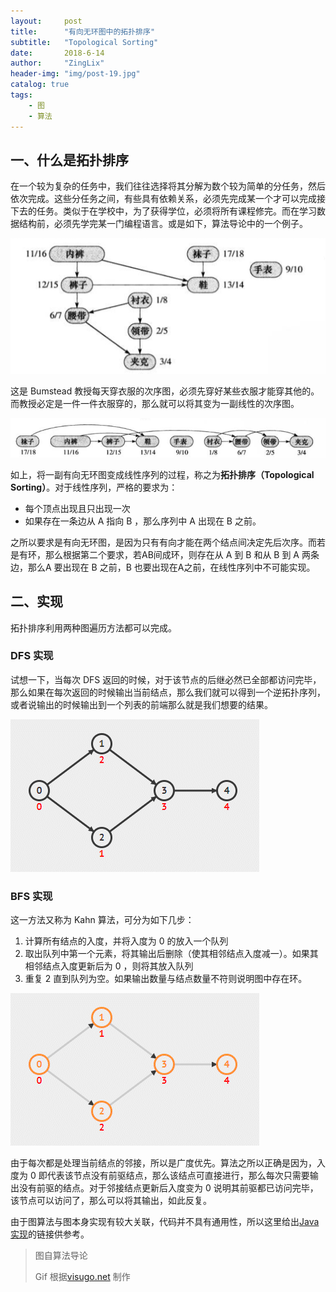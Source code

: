 ```yaml
---
layout:     post
title:      "有向无环图中的拓扑排序"
subtitle:   "Topological Sorting"
date:       2018-6-14
author:     "ZingLix"
header-img: "img/post-19.jpg"
catalog: true
tags:
    - 图
    - 算法
---
```


## 一、什么是拓扑排序

在一个较为复杂的任务中，我们往往选择将其分解为数个较为简单的分任务，然后依次完成。这些分任务之间，有些具有依赖关系，必须先完成某一个才可以完成接下去的任务。类似于在学校中，为了获得学位，必须将所有课程修完。而在学习数据结构前，必须先学完某一门编程语言。或是如下，算法导论中的一个例子。

![](/img/in-post/topsort/1.png)

这是 Bumstead 教授每天穿衣服的次序图，必须先穿好某些衣服才能穿其他的。而教授必定是一件一件衣服穿的，那么就可以将其变为一副线性的次序图。

![](/img/in-post/topsort/2.png)

如上，将一副有向无环图变成线性序列的过程，称之为**拓扑排序（Topological Sorting）**。对于线性序列，严格的要求为：

- 每个顶点出现且只出现一次
- 如果存在一条边从 A 指向 B ，那么序列中 A 出现在 B 之前。

之所以要求是有向无环图，是因为只有有向才能在两个结点间决定先后次序。而若是有环，那么根据第二个要求，若AB间成环，则存在从 A 到 B 和从 B 到 A 两条边，那么A 要出现在 B 之前，B 也要出现在A之前，在线性序列中不可能实现。

## 二、实现

拓扑排序利用两种图遍历方法都可以完成。

### DFS 实现

试想一下，当每次 DFS 返回的时候，对于该节点的后继必然已全部都访问完毕，那么如果在每次返回的时候输出当前结点，那么我们就可以得到一个逆拓扑序列，或者说输出的时候输出到一个列表的前端那么就是我们想要的结果。

![](/img/in-post/topsort/3.gif)

### BFS 实现

这一方法又称为 Kahn 算法，可分为如下几步：

1. 计算所有结点的入度，并将入度为 0 的放入一个队列
2. 取出队列中第一个元素，将其输出后删除（使其相邻结点入度减一）。如果其相邻结点入度更新后为 0 ，则将其放入队列
3. 重复 2 直到队列为空。如果输出数量与结点数量不符则说明图中存在环。

![](/img/in-post/topsort/4.gif)

由于每次都是处理当前结点的邻接，所以是广度优先。算法之所以正确是因为，入度为 0 即代表该节点没有前驱结点，那么该结点可直接进行，那么每次只需要输出没有前驱的结点。对于邻接结点更新后入度变为 0 说明其前驱都已访问完毕，该节点可以访问了，那么可以将其输出，如此反复。

由于图算法与图本身实现有较大关联，代码并不具有通用性，所以这里给出[Java实现](https://github.com/ZingLix/Homework/blob/master/Data%20Structures%20%26%20Algorithm/Experiment/Exp%205/src/Graph.java#L44)的链接供参考。

> 图自算法导论
>
> Gif 根据[visugo.net](https://visualgo.net/) 制作